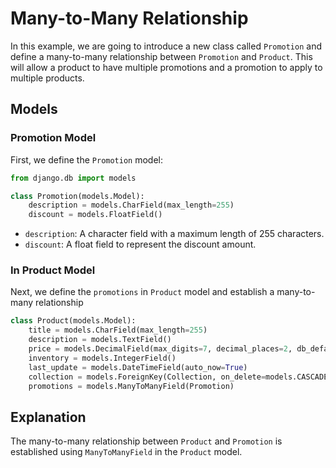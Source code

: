 # Many-to-Many Relationship

In this example, we are going to introduce a new class called `Promotion` and define a many-to-many relationship between `Promotion` and `Product`. This will allow a product to have multiple promotions and a promotion to apply to multiple products.

## Models

### Promotion Model

First, we define the `Promotion` model:

```python
from django.db import models

class Promotion(models.Model):
    description = models.CharField(max_length=255)
    discount = models.FloatField()
```

- `description`: A character field with a maximum length of 255 characters.
- `discount`: A float field to represent the discount amount.

### In Product Model

Next, we define the `promotions` in `Product` model and establish a many-to-many relationship

```python
class Product(models.Model):
    title = models.CharField(max_length=255)
    description = models.TextField()
    price = models.DecimalField(max_digits=7, decimal_places=2, db_default=50)
    inventory = models.IntegerField()
    last_update = models.DateTimeField(auto_now=True)
    collection = models.ForeignKey(Collection, on_delete=models.CASCADE
    promotions = models.ManyToManyField(Promotion)
```
## Explanation

The many-to-many relationship between `Product` and `Promotion` is established using `ManyToManyField` in the `Product` model.
